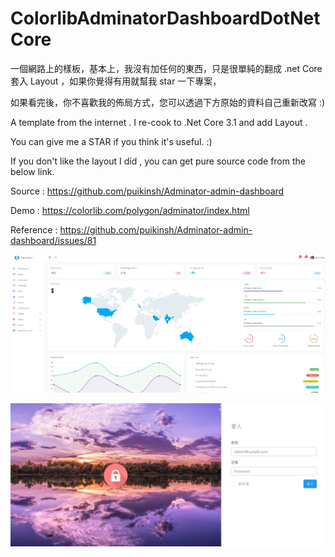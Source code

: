 # ColorlibAdminatorDashboardDotNetCore

一個網路上的樣板，基本上，我沒有加任何的東西，只是很單純的翻成 .net Core  套入 Layout ，如果你覺得有用就幫我 star 一下專案，

如果看完後，你不喜歡我的佈局方式，您可以透過下方原始的資料自己重新改寫 :)



A template from the internet . I re-cook to .Net Core 3.1 and add Layout .

You can give me a STAR if you think it's useful. :)

If you don't like the layout I did , you can  get pure source code from the below link.

Source : https://github.com/puikinsh/Adminator-admin-dashboard

Demo : https://colorlib.com/polygon/adminator/index.html

Reference : https://github.com/puikinsh/Adminator-admin-dashboard/issues/81

![alt SampleResult](https://github.com/donma/ColorlibAdminatorDashboardDotNetCore/blob/master/snap1597132244.jpg?raw=true)

![alt SampleSignin](https://github.com/donma/ColorlibAdminatorDashboardDotNetCore/blob/master/snap1597132262.jpg?raw=true)
